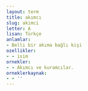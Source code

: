 ```yaml
---
layout: term
title: akımcı
slug: akimci
letter: A
lisan: Türkçe
anlamlar:
- Belli bir akıma bağlı kişi
ozellikler:
- - isim
ornekler:
- - Akımcı ve kuramcılar.
orneklerkaynak:
- - ''
---
```

